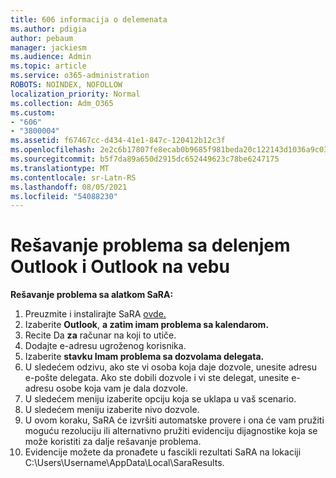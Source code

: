 ```yaml
---
title: 606 informacija o delemenata
ms.author: pdigia
author: pebaum
manager: jackiesm
ms.audience: Admin
ms.topic: article
ms.service: o365-administration
ROBOTS: NOINDEX, NOFOLLOW
localization_priority: Normal
ms.collection: Adm_O365
ms.custom:
- "606"
- "3800004"
ms.assetid: f67467cc-d434-41e1-847c-120412b12c3f
ms.openlocfilehash: 2e2c6b17807fe8ecab0b9685f981beda20c122143d1036a9c03075552c5ca897
ms.sourcegitcommit: b5f7da89a650d2915dc652449623c78be6247175
ms.translationtype: MT
ms.contentlocale: sr-Latn-RS
ms.lasthandoff: 08/05/2021
ms.locfileid: "54088230"
---
```

# <a name="troubleshooting-delegation-in-outlook-and-outlook-on-the-web"></a>Rešavanje problema sa delenjem Outlook i Outlook na vebu

**Rešavanje problema sa alatkom SaRA:**

1. Preuzmite i instalirajte SaRA [ovde.](https://aka.ms/SaRA-SkypeForBusinessSignIn)
1. Izaberite **Outlook**, **a zatim imam problema sa kalendarom.**
1. Recite Da **za** računar na koji to utiče.
1. Dodajte e-adresu ugroženog korisnika.
1. Izaberite **stavku Imam problema sa dozvolama delegata.**
1. U sledećem odzivu, ako ste vi osoba koja daje dozvole, unesite adresu e-pošte delegata. Ako ste dobili dozvole i vi ste delegat, unesite e-adresu osobe koja vam je dala dozvole.
1. U sledećem meniju izaberite opciju koja se uklapa u vaš scenario.
1. U sledećem meniju izaberite nivo dozvole.
1. U ovom koraku, SaRA će izvršiti automatske provere i ona će vam pružiti moguću rezoluciju ili alternativno pružiti evidenciju dijagnostike koja se može koristiti za dalje rešavanje problema.
1. Evidencije možete da pronađete u fascikli rezultati SaRA na lokaciji C:\Users\Username\AppData\Local\SaraResults.
